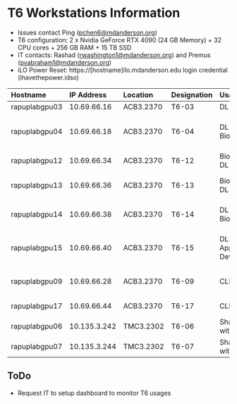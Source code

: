 # T6 Workstations Information

- Issues contact Ping (pchen6@mdanderson.org)
- T6 configuration: 2 x Nvidia GeForce RTX 4090 (24 GB Memory) + 32 CPU cores + 256 GB RAM + 15 TB SSD
- IT contacts: Rashad (rwashington1@mdanderson.org) and Premus (pvabraham1@mdanderson.org)
- iLO Power Reset: https://[hostname]ilo.mdanderson.edu login credential (ihavethepower.idso)
  
| Hostname          | IP Address    | Location    | Designation      | Usage                              | Notes                                      |
| :---------------- | :------------ | :---------- | :--------------- | :--------------------------------- | :----------------------------------------- |
| rapuplabgpu03     | 10.69.66.16   | ACB3.2370   | T6-03            | DL Modeling                        |                                            |
| rapuplabgpu04     | 10.69.66.18   | ACB3.2370   | T6-04            | DL Modeling, Bioinformatics        | Simon has RStudio server deployed          |
| rapuplabgpu12     | 10.69.66.34   | ACB3.2370   | T6-12            | Bioinformatics, DL Modeling        | Paul used for ST analsyis                  |        
| rapuplabgpu13     | 10.69.66.36   | ACB3.2370   | T6-13            | Bioinformatics, DL Modeling        | Alex used for bioinformatics pipepline     |
| rapuplabgpu14     | 10.69.66.38   | ACB3.2370   | T6-14            | DL Modeling, Bioinformatics        | Xiaoxi used for DL modeling                |
| rapuplabgpu15     | 10.69.66.40   | ACB3.2370   | T6-15            | DL Modeling, App Development       | Yasin experiement Polyscope AI integration |
| rapuplabgpu09     | 10.69.66.28   | ACB3.2370   | T6-09            | CLIA Team                          | AI-sTIL web app deployment                 |
| rapuplabgpu17     | 10.69.66.44   | ACB3.2370   | T6-17            | CLIA Team                          | CLIA Team use only                         |
| rapuplabgpu06     | 10.135.3.242  | TMC3.2302   | T6-06            | Shared usage with FA5              | Feel free to use                           |
| rapuplabgpu07     | 10.135.3.244  | TMC3.2302   | T6-07            | Shared usage with FA5              | Feel free to use                           |

## ToDo
 - Request IT to setup dashboard to monitor T6 usages
